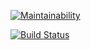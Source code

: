 [![Maintainability](https://api.codeclimate.com/v1/badges/571ab6d551ce54fec7a1/maintainability)](https://codeclimate.com/github/denis-ok/project-lvl1-s168/maintainability)

[![Build Status](https://travis-ci.org/denis-ok/project-lvl1-s168.svg?branch=master)](https://travis-ci.org/denis-ok/project-lvl1-s168)
